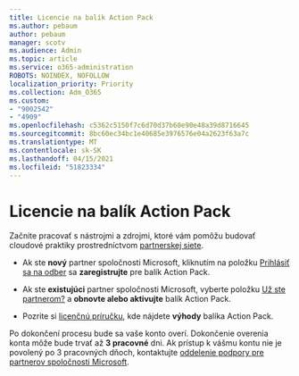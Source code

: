 ```yaml
---
title: Licencie na balík Action Pack
ms.author: pebaum
author: pebaum
manager: scotv
ms.audience: Admin
ms.topic: article
ms.service: o365-administration
ROBOTS: NOINDEX, NOFOLLOW
localization_priority: Priority
ms.collection: Adm_O365
ms.custom:
- "9002542"
- "4909"
ms.openlocfilehash: c5362c5150f7c6d70d37b60e90e48a39d8716645
ms.sourcegitcommit: 8bc60ec34bc1e40685e3976576e04a2623f63a7c
ms.translationtype: MT
ms.contentlocale: sk-SK
ms.lasthandoff: 04/15/2021
ms.locfileid: "51823334"
---
```

# <a name="action-pack-licenses"></a>Licencie na balík Action Pack

Začnite pracovať s nástrojmi a zdrojmi, ktoré vám pomôžu budovať cloudové praktiky prostredníctvom [partnerskej siete](https://aka.ms/MPNActionPack).

- Ak ste **nový** partner spoločnosti Microsoft, kliknutím na položku [Prihlásiť sa na odber](https://aka.ms/MPNActionPackNew) sa **zaregistrujte** pre balík Action Pack.

- Ak ste **existujúci** partner spoločnosti Microsoft, vyberte položku [Už ste partnerom?](https://aka.ms/MPNActionPackExisting) a **obnovte alebo aktivujte** balík Action Pack. 

- Pozrite si [licenčnú príručku](https://aka.ms/MPNActionPackGuide), kde nájdete **výhody** balíka Action Pack. 

Po dokončení procesu bude sa vaše konto overí. Dokončenie overenia konta môže bude trvať až **3 pracovné** dni. Ak prístup k vášmu kontu nie je povolený po 3 pracovných dňoch, kontaktujte [oddelenie podpory pre partnerov spoločnosti Microsoft](https://aka.ms/MPNActionPackSupport). 
